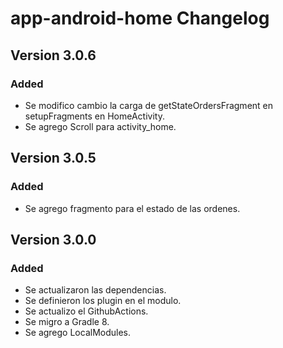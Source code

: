# app-android-home Changelog

## Version 3.0.6
### Added
- Se modifico cambio la carga de getStateOrdersFragment en setupFragments en HomeActivity.
- Se agrego Scroll para activity_home.

## Version 3.0.5
### Added
- Se agrego fragmento para el estado de las ordenes.

## Version 3.0.0
### Added
- Se actualizaron las dependencias.
- Se definieron los plugin en el modulo.
- Se actualizo el GithubActions.
- Se migro a Gradle 8.
- Se agrego LocalModules.